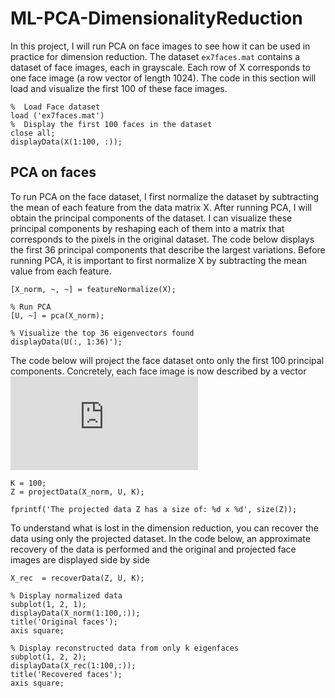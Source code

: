 # ML-PCA-DimensionalityReduction

In this project, I will run PCA on face images to see how it can be used in practice for dimension reduction. The dataset `ex7faces.mat` contains a dataset of face images, each  in grayscale. Each row of X corresponds to one face image (a row vector of length 1024). The code in this section will load and visualize the first 100 of these face images.
```
%  Load Face dataset
load ('ex7faces.mat')
%  Display the first 100 faces in the dataset
close all;
displayData(X(1:100, :));
```

## PCA on faces
To run PCA on the face dataset, I first normalize the dataset by subtracting the mean of each feature from the data matrix X. After running PCA, I will obtain the principal components of the dataset. I can visualize these principal components by reshaping each of them into a  matrix that corresponds to the pixels in the original dataset. The code below displays the first 36 principal components that describe the largest variations. Before running PCA, it is important to first normalize X by subtracting the mean value from each feature.
```
[X_norm, ~, ~] = featureNormalize(X);

% Run PCA
[U, ~] = pca(X_norm);

% Visualize the top 36 eigenvectors found
displayData(U(:, 1:36)');
```

The code below will project the face dataset onto only the first 100 principal components. Concretely, each face image is now described by a vector ![](https://latex.codecogs.com/gif.latex?z%5E%7B%28i%29%7D%5Cin%5Cmathbb%7BR%7D%5E%7B100%7D)
```
K = 100;
Z = projectData(X_norm, U, K);

fprintf('The projected data Z has a size of: %d x %d', size(Z));
```

To understand what is lost in the dimension reduction, you can recover the data using only the projected dataset. In the code below, an approximate recovery of the data is performed and the original and projected face images are displayed side by side
```
X_rec  = recoverData(Z, U, K);

% Display normalized data
subplot(1, 2, 1);
displayData(X_norm(1:100,:));
title('Original faces');
axis square;

% Display reconstructed data from only k eigenfaces
subplot(1, 2, 2);
displayData(X_rec(1:100,:));
title('Recovered faces');
axis square;
```
